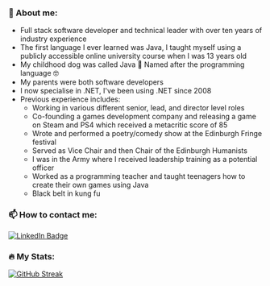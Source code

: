 ### 👋 About me:
- Full stack software developer and technical leader with over ten years of industry experience
- The first language I ever learned was Java, I taught myself using a publicly accessible online university course when I was 13 years old
- My childhood dog was called Java 🥰 Named after the programming language 🤓
- My parents were both software developers
- I now specialise in .NET, I've been using .NET since 2008
- Previous experience includes:
  - Working in various different senior, lead, and director level roles
  - Co-founding a games development company and releasing a game on Steam and PS4 which received a metacritic score of 85
  - Wrote and performed a poetry/comedy show at the Edinburgh Fringe festival
  - Served as Vice Chair and then Chair of the Edinburgh Humanists  
  - I was in the Army where I received leadership training as a potential officer
  - Worked as a programming teacher and taught teenagers how to create their own games using Java
  - Black belt in kung fu

### 📫 How to contact me:
<a href="https://www.linkedin.com/in/stephenlingham" target="_blank">
    <img src="https://img.shields.io/badge/LinkedIn-blue?style=for-the-badge&logo=linkedin&logoColor=white" alt="LinkedIn Badge"/>
</a>

### 🔥 My Stats:
[![GitHub Streak](http://github-readme-streak-stats.herokuapp.com?user=StephenLingham&date_format=j%20M%5B%20Y%5D&mode=weekly)](https://git.io/streak-stats)

<!--
[![Top Langs](https://github-readme-stats.vercel.app/api/top-langs/?username=StephenLingham&langs_count=20)](https://github.com/anuraghazra/github-readme-stats)

[![Top Langs](https://github-readme-stats.vercel.app/api?username=StephenLingham&theme=algolia&show_icons=true)](https://github.com/saifurrahman1193)
-->

<!--
**StephenLingham/StephenLingham** is a ✨ _special_ ✨ repository because its `README.md` (this file) appears on your GitHub profile.

Here are some ideas to get you started:

- 🔭 I’m currently working on ...
- 🌱 I’m currently learning ...
- 👯 I’m looking to collaborate on ...
- 🤔 I’m looking for help with ...
- 💬 Ask me about ...
- 📫 How to reach me: ...
- 😄 Pronouns: ...
- ⚡ Fun fact: ...
-->
